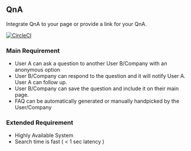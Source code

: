 

## QnA

Integrate QnA to your page or provide a link for your QnA. 

[![CircleCI](https://circleci.com/gh/shravan097/qna.svg?style=svg&circle-token=da4bc58f32a2b4fd239d346b0f8293ae0f827323)](https://app.circleci.com/pipelines/github/shravan097/qna)


### Main Requirement

- User A can ask a question to another User B/Company  with an anonymous option
-  User B/Company can respond to the question and it will notify User A. User A can follow up.
-  User B/Company can save the question and include it on their main page.
- FAQ can be automatically generated or manually handpicked by the User/Company

### Extended Requirement

- Highly Available System
- Search time is fast ( < 1 sec latency )





